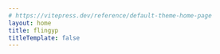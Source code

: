 ```yaml
---
# https://vitepress.dev/reference/default-theme-home-page
layout: home
title: flingyp
titleTemplate: false
---
```


<script setup lang="ts">
import Home from './.vitepress/theme/views/Home.vue'
</script>

<Home />
